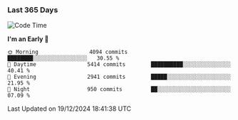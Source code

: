 ### Last 365 Days
<!--START_SECTION:waka-->
![Code Time](http://img.shields.io/badge/Code%20Time-694%20hrs%2050%20mins-blue)

**I'm an Early 🐤** 

```text
🌞 Morning                4094 commits        ████████░░░░░░░░░░░░░░░░░   30.55 % 
🌆 Daytime                5414 commits        ██████████░░░░░░░░░░░░░░░   40.41 % 
🌃 Evening                2941 commits        █████░░░░░░░░░░░░░░░░░░░░   21.95 % 
🌙 Night                  950 commits         ██░░░░░░░░░░░░░░░░░░░░░░░   07.09 % 
```



 Last Updated on 19/12/2024 18:41:38 UTC
<!--END_SECTION:waka-->

<!--
**BrianCurliss/BrianCurliss** is a ✨ _special_ ✨ repository because its `README.md` (this file) appears on your GitHub profile.

Here are some ideas to get you started:

- 🔭 I’m currently working on ...
- 🌱 I’m currently learning ...
- 👯 I’m looking to collaborate on ...
- 🤔 I’m looking for help with ...
- 💬 Ask me about ...
- 📫 How to reach me: ...
- 😄 Pronouns: ...
- ⚡ Fun fact: ...
-->
